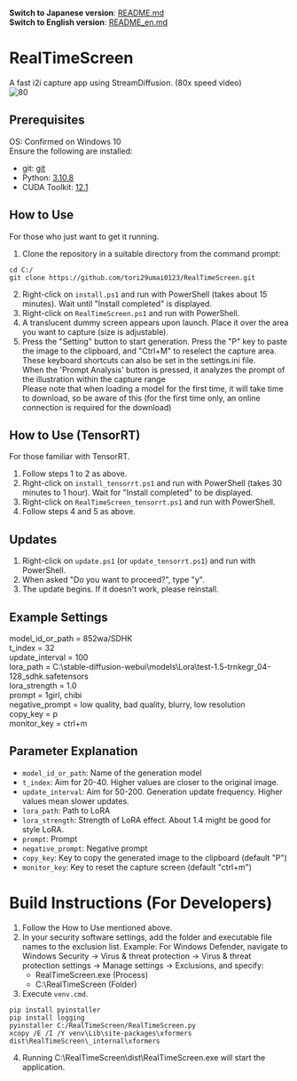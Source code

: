 **Switch to Japanese version**: [README.md](README.md)  
**Switch to English version**: [README_en.md](README_en.md)

# RealTimeScreen
A fast i2i capture app using StreamDiffusion. (80x speed video)  <br>
![80](https://github.com/tori29umai0123/RealTimeScreen/assets/72191117/b218f707-a339-4594-8e70-2a1e2b26e80b)<br>

## Prerequisites
OS: Confirmed on Windows 10  <br>
Ensure the following are installed:  <br>
- git: [git](https://git-scm.com/downloads)<br>
- Python: [3.10.8](https://www.python.org/downloads/release/python-3108/)<br>
- CUDA Toolkit: [12.1](https://developer.nvidia.com/cuda-12-1-0-download-archive)<br>

## How to Use
For those who just want to get it running.<br>

1. Clone the repository in a suitable directory from the command prompt:<br>

```
cd C:/
git clone https://github.com/tori29umai0123/RealTimeScreen.git
```
2. Right-click on `install.ps1` and run with PowerShell (takes about 15 minutes). Wait until "Install completed" is displayed.<br>
3. Right-click on `RealTimeScreen.ps1` and run with PowerShell.<br>
4. A translucent dummy screen appears upon launch. Place it over the area you want to capture (size is adjustable).<br>
5. Press the "Setting" button to start generation. Press the "P" key to paste the image to the clipboard, and "Ctrl+M" to reselect the capture area. These keyboard shortcuts can also be set in the settings.ini file.<br>
When the 'Prompt Analysis' button is pressed, it analyzes the prompt of the illustration within the capture range<br>
Please note that when loading a model for the first time, it will take time to download, so be aware of this (for the first time only, an online connection is required for the download)

## How to Use (TensorRT)
For those familiar with TensorRT. <br>

1. Follow steps 1 to 2 as above.<br>
2. Right-click on `install_tensorrt.ps1` and run with PowerShell (takes 30 minutes to 1 hour). Wait for "Install completed" to be displayed.<br>
3. Right-click on `RealTimeScreen_tensorrt.ps1` and run with PowerShell.<br>
4. Follow steps 4 and 5 as above.

## Updates
1. Right-click on `update.ps1` (or `update_tensorrt.ps1`) and run with PowerShell.<br>
2. When asked "Do you want to proceed?", type "y".<br>
3. The update begins. If it doesn't work, please reinstall.

## Example Settings

model_id_or_path = 852wa/SDHK<br>
t_index = 32<br>
update_interval = 100<br>
lora_path = C:\stable-diffusion-webui\models\Lora\test-1.5-trnkegr_04-128_sdhk.safetensors<br>
lora_strength = 1.0<br>
prompt = 1girl, chibi<br>
negative_prompt = low quality, bad quality, blurry, low resolution<br>
copy_key = p<br>
monitor_key = ctrl+m


## Parameter Explanation
- `model_id_or_path`: Name of the generation model
- `t_index`: Aim for 20-40. Higher values are closer to the original image.
- `update_interval`: Aim for 50-200. Generation update frequency. Higher values mean slower updates.
- `lora_path`: Path to LoRA
- `lora_strength`: Strength of LoRA effect. About 1.4 might be good for style LoRA.
- `prompt`: Prompt
- `negative_prompt`: Negative prompt
- `copy_key`: Key to copy the generated image to the clipboard (default "P")
- `monitor_key`: Key to reset the capture screen (default "ctrl+m")
 
# Build Instructions (For Developers)
1. Follow the How to Use mentioned above.
2. In your security software settings, add the folder and executable file names to the exclusion list. 
   Example: For Windows Defender, navigate to Windows Security → Virus & threat protection → Virus & threat protection settings → Manage settings → Exclusions, and specify:
   - RealTimeScreen.exe (Process)
   - C:\RealTimeScreen (Folder)
3. Execute `venv.cmd`.
```
pip install pyinstaller
pip install logging
pyinstaller C:/RealTimeScreen/RealTimeScreen.py
xcopy /E /I /Y venv\Lib\site-packages\xformers dist\RealTimeScreen\_internal\xformers
```
4. Running C:\RealTimeScreen\dist\RealTimeScreen.exe will start the application.
